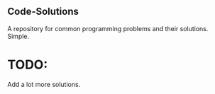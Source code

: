 ## Code-Solutions
A repository for common programming problems and their solutions. Simple.

# TODO:
Add a lot more solutions.
